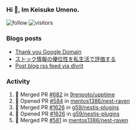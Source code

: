### Hi 👋, Im Keisuke Umeno.

<!--
**9renpoto/9renpoto** is a ✨ _special_ ✨ repository because its `README.md` (this file) appears on your GitHub profile.

Here are some ideas to get you started:

- 🔭 I’m currently working on ...
- 🌱 I’m currently learning ...
- 👯 I’m looking to collaborate on ...
- 🤔 I’m looking for help with ...
- 💬 Ask me about ...
- 📫 How to reach me: ...
- 😄 Pronouns: ...
- ⚡ Fun fact: ...
-->

![follow](https://img.shields.io/github/followers/9renpoto?label=Follow&style=social)
![visitors](https://komarev.com/ghpvc/?username=9renpoto&label=Profile%20views&color=0e75b6&style=flat)

### Blogs posts

<!-- BLOG-POST-LIST:START -->
- [Thank you Google Domain](https://9renpoto.win/entry/2023/07/08/new-domain)
- [ストック情報の優位性を私生活で評価する](https://9renpoto.win/entry/2023/05/28/stock)
- [Post blog rss feed via dlvrit](https://9renpoto.win/entry/2023/05/21/twitter-post)
<!-- BLOG-POST-LIST:END -->

### Activity

<!--START_SECTION:activity-->
1. 🎉 Merged PR [#682](https://github.com/9renpoto/upptime/pull/682) in [9renpoto/upptime](https://github.com/9renpoto/upptime)
2. 💪 Opened PR [#584](https://github.com/mentos1386/nest-raven/pull/584) in [mentos1386/nest-raven](https://github.com/mentos1386/nest-raven)
3. 🎉 Merged PR [#1626](https://github.com/g59/nestjs-plugins/pull/1626) in [g59/nestjs-plugins](https://github.com/g59/nestjs-plugins)
4. 💪 Opened PR [#1626](https://github.com/g59/nestjs-plugins/pull/1626) in [g59/nestjs-plugins](https://github.com/g59/nestjs-plugins)
5. 🎉 Merged PR [#581](https://github.com/mentos1386/nest-raven/pull/581) in [mentos1386/nest-raven](https://github.com/mentos1386/nest-raven)
<!--END_SECTION:activity-->

<!--START_SECTION:waka-->
<!--END_SECTION:waka-->
